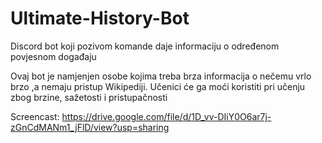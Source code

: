 # Ultimate-History-Bot
Discord bot koji pozivom komande daje informaciju o određenom povjesnom događaju

Ovaj bot je namjenjen osobe kojima treba brza informacija o nečemu vrlo brzo ,a nemaju pristup Wikipediji.
Učenici će ga moći koristiti pri učenju zbog brzine, sažetosti i pristupačnosti


Screencast: https://drive.google.com/file/d/1D_vv-DIiY0O6ar7j-zGnCdMANm1_jFlD/view?usp=sharing
